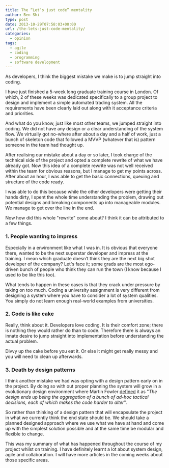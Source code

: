 ```yaml
---
title: The “Let’s just code” mentality
author: Ben Shi
type: post
date: 2013-10-29T07:58:03+00:00
url: /the-lets-just-code-mentality/
categories:
  - opinion
tags:
  - agile
  - coding
  - programming
  - software development
---
```


As developers, I think the biggest mistake we make is to jump straight into coding.

I have just finished a 5-week long graduate training course in London. Of which, 2 of these weeks was dedicated specifically to a group project to design and implement a simple automated trading system. All the requirements have been clearly laid out along with it acceptance criteria and priorities.

And what do you know, just like most other teams, we jumped straight into coding. We did not have any design or a clear understanding of the system flow. We virtually got no-where after about a day and a half of work, just a bunch of skeleton code that followed a MVVP (whatever that is) pattern someone in the team had thought up.

After realising our mistake about a day or so later, I took charge of the technical side of the project and opted a complete rewrite of what we have already got. Now this idea of a complete rewrite was not well received within the team for obvious reasons, but I manage to get my points across. After about an hour, I was able to get the basic connections, queuing and structure of the code ready.

I was able to do this because while the other developers were getting their hands dirty, I spent the whole time understanding the problem, drawing out potential designs and breaking components up into manageable modules. We manage to get over the line in the end.

Now how did this whole "rewrite" come about? I think it can be attributed to a few things.

### 1. People wanting to impress

Especially in a environment like what I was in. It is obvious that everyone there, wanted to be the next superstar developer and impress at the training. I mean which graduate doesn’t think they are the next big shot developer of the company? Let's face it; some grads are the most ego-driven bunch of people who think they can run the town (I know because I used to be like this too).

What tends to happen in these cases is that they crack under pressure by taking on too much. Coding a university assignment is very different from designing a system where you have to consider a lot of system qualities. You simply do not learn enough real-world examples from universities.

### 2. Code is like cake

Really, think about it. Developers love coding. It is their comfort zone; there is nothing they would rather do than to code. Therefore there is always an innate desire to jump straight into implementation before understanding the actual problem.

Divvy up the cake before you eat it. Or else it might get really messy and you will need to clean up afterwards.

### 3. Death by design patterns

I think another mistake we had was opting with a design pattern early on in the project. By doing so with out proper planning the system will grow in a evolutionary design environment where Martin Fowler [defined][1] it as "_The design ends up being the aggregation of a bunch of ad-hoc tactical decisions, each of which makes the code harder to alter_".

So rather than thinking of a design pattern that will encapsulate the project in what we currently think the end state should be. We should take a planned designed approach where we use what we have at hand and come up with the simplest solution possible and at the same time be modular and flexible to change.

This was my summary of what has happened throughout the course of my project whilst on training. I have definitely learnt a lot about system design, agile and collaboration. I will have more articles in the coming weeks about those specific areas.

[1]: https://martinfowler.com/articles/designDead.html#PlannedAndEvolutionaryDesign
